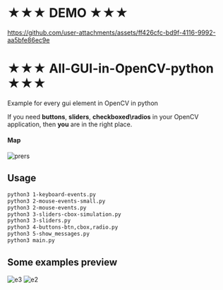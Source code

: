 # ★★★ DEMO ★★★
https://github.com/user-attachments/assets/ff426cfc-bd9f-4116-9992-aa5bfe86ec9e

# ★★★ All-GUI-in-OpenCV-python ★★★
Example for every gui element in OpenCV in python

If you need **buttons**, **sliders**, **checkboxed\radios** in your OpenCV application, then **you** are in the right place.

#### Map

![prers](https://github.com/nngogol/All-GUI-in-OpenCV-python/blob/master/opencv-pres.svg)



## Usage

```bash
python3 1-keyboard-events.py
python3 2-mouse-events-small.py
python3 2-mouse-events.py
python3 3-sliders-cbox-simulation.py
python3 3-sliders.py
python3 4-buttons-btn,cbox,radio.py
python3 5-show_messages.py
python3 main.py
```


## Some examples preview

![e3](https://github.com/nngogol/All-GUI-in-OpenCV-python/blob/master/e3.png)
![e2](https://github.com/nngogol/All-GUI-in-OpenCV-python/blob/master/e2.png)

